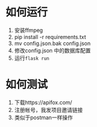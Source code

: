 # 如何运行
1. 安装ffmpeg
2. pip install -r requirements.txt
3. mv config.json.bak config.json
4. 修改config.json 中的数据库配置
5. 运行`flask run`

# 如何测试
1. 下载https://apifox.com/
2. 注册帐号，我发项目邀请链接
3. 类似于postman一样操作
